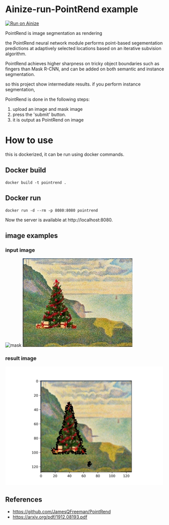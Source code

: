 # Ainize-run-PointRend example

[![Run on Ainize](https://ainize.ai/static/images/run_on_ainize_button.svg)](https://ainize.web.app/redirect?git_repo=github.com/kmswlee/ainized-PointRend)

PointRend is image segmentation as rendering

the PointRend neural network module performs point-based segementation predictions at adaptively selected locations based on 
an iterative subvision algorithm.

PointRend achieves higher sharpness on tricky object boundaries such as fingers than Mask R-CNN, and can be added on both semantic and instance segmentation. 

so this project show intermediate results.
if you perform instance segmentation, 

PointRend is done in the following steps:
1. upload an image and mask image 
2. press the 'submit' button.
3. it is output as PointRend on image


# How to use
this is dockerized, it can be run using docker commands.

## Docker build
```
docker build -t pointrend .
```

## Docker run
```
docker run -d --rm -p 8080:8080 pointrend
```
Now the server is available at http://localhost:8080. 

## image examples

### input image
![mask](./tree_mask.jpg)
![img](./tree.jpg)

### result image
<img src="/output.jpg" width="500" />  

## References
* https://github.com/JamesQFreeman/PointRend
* https://arxiv.org/pdf/1912.08193.pdf
